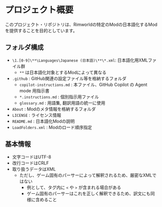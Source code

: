 # プロジェクト概要

このプロジェクト・リポジトリは、Rimworldの特定のModの日本語化するModを提供することを目的としています。

## フォルダ構成

* `\1.[0-9]\**\Languages\Japanese (日本語)\**\*.xml`: 日本語化用XMLファイル群
    * `**` は日本語化対象とするModによって異なる
* `.github` : GitHub関連の設定ファイル等を格納するフォルダ
  * `copilot-instructions.md` : 本ファイル、GitHub Copilot の Agent mode 用指示書
  * `*.instructions.md` : 個別指示用ファイル
  * `glossary.md` : 用語集, 翻訳用語の統一に使用
* `About` : Modのメタ情報を格納するフォルダ
* `LICENSE` : ライセンス情報
* `README.md` : 日本語化Modの説明
* `LoadFolders.xml` : Modのロード順序指定

## 基本情報

* 文字コードはUTF-8
* 改行コードはCRLF
* 取り扱うデータはXML
  * ただし、ゲーム固有のパーサーによって解釈されるため、厳密なXMLではない
    * 例として、タグ内に `<` や `>` が含まれる場合がある
    * ゲーム固有のパーサーはこれを正しく解釈できるため、訳文にも同様に含めること
